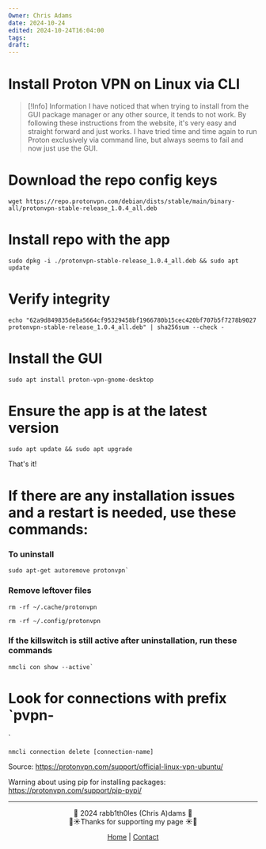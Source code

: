 ```yaml
---
Owner: Chris Adams
date: 2024-10-24
edited: 2024-10-24T16:04:00
tags: 
draft:
---
```

# Install Proton VPN on Linux via CLI

> [!Info] Information
> I have noticed that when trying to install from the GUI package manager or any other source, it tends to not work. By following these instructions from the website, it's very easy and straight forward and just works. I have tried time and time again to run Proton exclusively via command line, but always seems to fail and now just use the GUI.

# Download the repo config keys

```
wget https://repo.protonvpn.com/debian/dists/stable/main/binary-all/protonvpn-stable-release_1.0.4_all.deb
```

# Install repo with the app

```
sudo dpkg -i ./protonvpn-stable-release_1.0.4_all.deb && sudo apt update
```

# Verify integrity

```
echo "62a9d849835de8a5664cf95329458bf1966780b15cec420bf707b5f7278b9027  protonvpn-stable-release_1.0.4_all.deb" | sha256sum --check -
```

# Install the GUI

```
sudo apt install proton-vpn-gnome-desktop
```

# Ensure the app is at the latest version

```
sudo apt update && sudo apt upgrade
```

That's it!

# If there are any installation issues and a restart is needed, use these commands:

### To uninstall

```
sudo apt-get autoremove protonvpn`
```

### Remove leftover files

```
rm -rf ~/.cache/protonvpn
```

```
rm -rf ~/.config/protonvpn
```

### If the killswitch is still active after uninstallation, run these commands

```
nmcli con show --active`
```

# Look for connections with prefix `pvpn-
`
```
nmcli connection delete [connection-name]
```

Source: https://protonvpn.com/support/official-linux-vpn-ubuntu/

Warning about using pip for installing packages:
https://protonvpn.com/support/pip-pypi/

---
<div style="text-align: center;">
	<div class="gradient-text">👾 2024 rabb1th0les (Chris A)dams 👾</div> 
	🌴☀Thanks for supporting my page ☀🌴
	<nav>
		<ul style="list-style: none; padding: 0;">
			<div style="text-align: center;">
				<li><a href="index.html">Home</a> | <a href="Contact.html">Contact</a></li>
			</div>
		</ul>
	</nav>	
</div>
